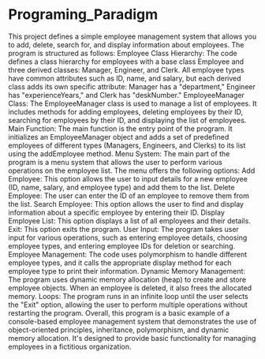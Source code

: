 # Programing_Paradigm

This project defines a simple employee management system that allows you to add, delete, search for, and display information about employees. The program is structured as follows:
Employee Class Hierarchy:
The code defines a class hierarchy for employees with a base class Employee and three derived classes: Manager, Engineer, and Clerk.
All employee types have common attributes such as ID, name, and salary, but each derived class adds its own specific attribute: Manager has a "department," Engineer has "experienceYears," and Clerk has "deskNumber."
EmployeeManager Class:
The EmployeeManager class is used to manage a list of employees.
It includes methods for adding employees, deleting employees by their ID, searching for employees by their ID, and displaying the list of employees.
Main Function:
The main function is the entry point of the program.
It initializes an EmployeeManager object and adds a set of predefined employees of different types (Managers, Engineers, and Clerks) to its list using the addEmployee method.
Menu System:
The main part of the program is a menu system that allows the user to perform various operations on the employee list.
The menu offers the following options:
Add Employee: This option allows the user to input details for a new employee (ID, name, salary, and employee type) and add them to the list.
Delete Employee: The user can enter the ID of an employee to remove them from the list.
Search Employee: This option allows the user to find and display information about a specific employee by entering their ID.
Display Employee List: This option displays a list of all employees and their details.
Exit: This option exits the program.
User Input:
The program takes user input for various operations, such as entering employee details, choosing employee types, and entering employee IDs for deletion or searching.
Employee Management:
The code uses polymorphism to handle different employee types, and it calls the appropriate display method for each employee type to print their information.
Dynamic Memory Management:
The program uses dynamic memory allocation (heap) to create and store employee objects. When an employee is deleted, it also frees the allocated memory.
Loops:
The program runs in an infinite loop until the user selects the "Exit" option, allowing the user to perform multiple operations without restarting the program.
Overall, this program is a basic example of a console-based employee management system that demonstrates the use of object-oriented principles, inheritance, polymorphism, and dynamic memory allocation. It's designed to provide basic functionality for managing employees in a fictitious organization.
